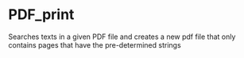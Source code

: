 # PDF_print
Searches texts in a given PDF file and creates a new pdf file that only contains pages that have the pre-determined strings 
